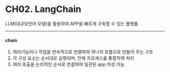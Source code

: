 # CH02. LangChain

LLM(대규모언어 모델)을 활용하여 APP을 빠르게 구축할 수 있는 플랫폼

***

#### chain

1. 여러기능이나 작업을 연속적으로 연결하여 하나의 흐름으로 만들어 주는 구조
2. 각 구성  요소는 순서대로 실행되며, 전체 프로세스를 통합하여 처리
3. 여러 호출을 논리적인 순서로 연결하여 일관된 app 작성 가능

